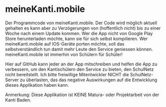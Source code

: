# meineKanti.mobile
Der Programmcode von meineKanti.mobile.
Der Code wird möglich aktuell gehalten es kann aber zu Verzögerungen von (hoffentlich nicht) bis zu einer Woche nach einem Update kommen. Wer die App nicht von Google Play Store herunterladen möchte, kann sie für sich selbst kompilieren. Wer meineKanti.mobile auf IOS-Geräte porten möchte, soll das selbstverständlich tun damit mehr Leute den Service geniessen können. meineKanti.mobile ist immerhin von Schülern für Schüler!

Hier auf GitHub kann jeder an der App mitschreiben und helfen die App zu verbessern, um den Kantischülern den Service zu bieten, den SchulNetz nicht bereitstellt. Ich bitte freiwillige Mitentwickler NICHT die SchulNetz-Server zu überlasten, das das negative Auswirkungen auf die Entwicklung dieses Applikation haben kann.

Anmerkung: Diese Applikation ist KEINE Matura- oder Projektarbeit von der Kanti Baden.
